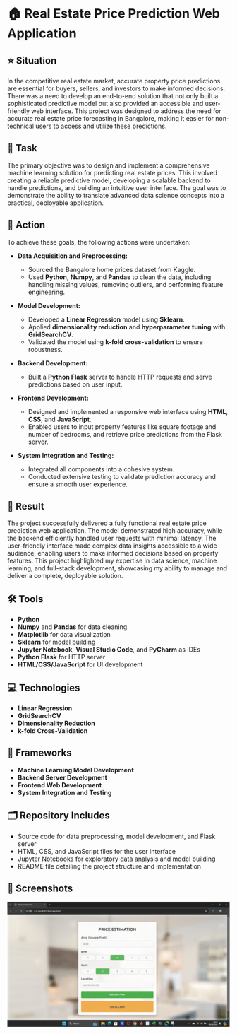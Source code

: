 # 🏠 Real Estate Price Prediction Web Application

## ⭐ Situation
In the competitive real estate market, accurate property price predictions are essential for buyers, sellers, and investors to make informed decisions. There was a need to develop an end-to-end solution that not only built a sophisticated predictive model but also provided an accessible and user-friendly web interface. This project was designed to address the need for accurate real estate price forecasting in Bangalore, making it easier for non-technical users to access and utilize these predictions.

## 🎯 Task
The primary objective was to design and implement a comprehensive machine learning solution for predicting real estate prices. This involved creating a reliable predictive model, developing a scalable backend to handle predictions, and building an intuitive user interface. The goal was to demonstrate the ability to translate advanced data science concepts into a practical, deployable application.

## 🔧 Action
To achieve these goals, the following actions were undertaken:

- **Data Acquisition and Preprocessing:**
  - Sourced the Bangalore home prices dataset from Kaggle.
  - Used **Python**, **Numpy**, and **Pandas** to clean the data, including handling missing values, removing outliers, and performing feature engineering.

- **Model Development:**
  - Developed a **Linear Regression** model using **Sklearn**.
  - Applied **dimensionality reduction** and **hyperparameter tuning** with **GridSearchCV**.
  - Validated the model using **k-fold cross-validation** to ensure robustness.

- **Backend Development:**
  - Built a **Python Flask** server to handle HTTP requests and serve predictions based on user input.

- **Frontend Development:**
  - Designed and implemented a responsive web interface using **HTML**, **CSS**, and **JavaScript**.
  - Enabled users to input property features like square footage and number of bedrooms, and retrieve price predictions from the Flask server.

- **System Integration and Testing:**
  - Integrated all components into a cohesive system.
  - Conducted extensive testing to validate prediction accuracy and ensure a smooth user experience.

## 🎉 Result
The project successfully delivered a fully functional real estate price prediction web application. The model demonstrated high accuracy, while the backend efficiently handled user requests with minimal latency. The user-friendly interface made complex data insights accessible to a wide audience, enabling users to make informed decisions based on property features. This project highlighted my expertise in data science, machine learning, and full-stack development, showcasing my ability to manage and deliver a complete, deployable solution.

## 🛠️ Tools
- **Python**
- **Numpy** and **Pandas** for data cleaning
- **Matplotlib** for data visualization
- **Sklearn** for model building
- **Jupyter Notebook**, **Visual Studio Code**, and **PyCharm** as IDEs
- **Python Flask** for HTTP server
- **HTML/CSS/JavaScript** for UI development

## 💻 Technologies
- **Linear Regression**
- **GridSearchCV**
- **Dimensionality Reduction**
- **k-fold Cross-Validation**

## 🧰 Frameworks
- **Machine Learning Model Development**
- **Backend Server Development**
- **Frontend Web Development**
- **System Integration and Testing**

## 🗂️ Repository Includes
- Source code for data preprocessing, model development, and Flask server
- HTML, CSS, and JavaScript files for the user interface
- Jupyter Notebooks for exploratory data analysis and model building
- README file detailing the project structure and implementation

## 📸 Screenshots

![image](https://github.com/abijithpandath/Projects/blob/main/Real%20Estate%20Price%20Prediction%20Web%20Application/Screenshots/pic1.png)
